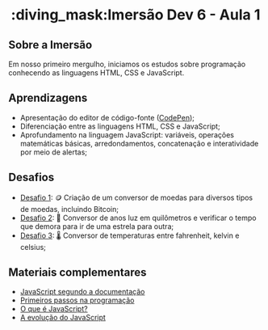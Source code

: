<h1 align="center">:diving_mask:Imersão Dev 6 - Aula 1</h1>


## **Sobre a Imersão**
Em nosso primeiro mergulho, iniciamos os estudos sobre programação conhecendo as linguagens HTML, CSS e JavaScript.

## **Aprendizagens** 
* Apresentação do editor de código-fonte ([CodePen](http://codepen.io/));
* Diferenciação entre as linguagens HTML, CSS  e JavaScript;
* Aprofundamento na linguagem JavaScript: variáveis, operações matemáticas básicas, arredondamentos, concatenação e interatividade por meio de alertas;

## **Desafios**

* [Desafio 1](https://github.com/RodrigoHarder/Imersao_Dev_6/tree/aula_1/aula_1/conversor_de_moedas): :coin: Criação de um conversor de moedas para diversos tipos de moedas, incluindo Bitcoin;
* [Desafio 2](https://github.com/RodrigoHarder/Imersao_Dev_6/tree/aula_1/aula_1/distancias_estelares): :rocket: Conversor de anos luz em quilômetros e verificar o tempo que demora para ir de uma estrela para outra;
* [Desafio 3](https://github.com/RodrigoHarder/Imersao_Dev_6/tree/aula_1/aula_1/conversor_de_temperaturas): :thermometer: Conversor de temperaturas entre fahrenheit, kelvin e celsius;

## **Materiais complementares**

* [JavaScript segundo a documentação](https://developer.mozilla.org/pt-BR/docs/Web/JavaScript)
* [Primeiros passos na programação](https://www.hipsters.tech/primeiros-passos-na-programacao-a-imersao-dev-hipsters-ponto-tech-243/)
* [O que é JavaScript?](https://www.youtube.com/watch?v=NaVSbnnV75Q)
* [A evolução do JavaScript](https://www.youtube.com/watch?v=Bmw_6oOvO3s)
